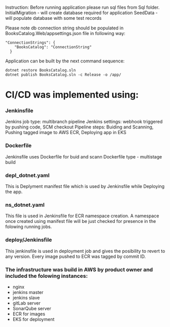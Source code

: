 Instruction:
Before running application please run sql files from Sql folder.
    InitialMigration - will create database required for application
    SeedData - will populate database with some test records

Please note db connection string should be populated in BooksCatalog.Web/appsettings.json file in following way:

```
"ConnectionStrings": {
    "BooksCatalog": "ConnectionString"
  }

``` 
Application can be built by the next command sequence:

```
dotnet restore BooksCatalog.sln
dotnet publish BooksCatalog.sln -c Release -o /app/

```

# CI/CD was implemented using:

### Jenkinsfile
Jenkins job type: multibranch pipeline
Jenkins settings: webhook triggered by pushing code, SCM checkout
Pipeline steps: Buiding and Scanning, Pushing tagged image to AWS ECR, Deploying app in EKS


### Dockerfile
Jenkinsfile uses Dockerfile for buid and scann
Dockerfile type - multistage build


### depl_dotnet.yaml
This is Deplyment manifest file which is used by Jenkinsfile while Deploying the app. 


### ns_dotnet.yaml
This file is used in Jenkinsfile for ECR namespace creation. A namespace once created using manifest file will be just checked for presence in the folowing running jobs. 


### deploy/Jenkinsfile
This jenkinsfile is used in deployment job and gives the posibility to revert to any version. Every image pushed to ECR was tagged by commit ID.


### The infrastructure was build in AWS by product owner and included the folowing instances:
- nginx
- jenkins master
- jenkins slave
- gitLab server
- SonarQube server
- ECR for images
- EKS for deployment



